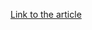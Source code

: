 [Link to the article](https://cloud.google.com/blog/topics/threat-intelligence/analyzing-cornflake-v3-backdoor/)
